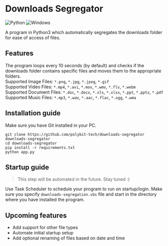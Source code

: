 # Downloads Segregator
![Python](https://img.shields.io/badge/python-3670A0?style=for-the-badge&logo=python&logoColor=ffdd54)
![Windows](https://img.shields.io/badge/Windows-0078D6?style=for-the-badge&logo=windows&logoColor=white)

A program in Python3 which automatically segregates the downloads folder for ease of access of files.

## Features
The program loops every 10 seconds (by default) and checks if the downloads folder contains specific files and moves them to the appropriate folders.<br>
Supported Image Files: `*.png`, `*.jpg`, `*.jpeg`, `*.gif`<br>
Supported Video Files: `*.mp4`, `*.avi`, `*.mov`, `*.wmv`, `*.flv`, `*.webm`<br>
Supported Document Files: `*.doc`, `*.docx`, `*.xls`, `*.xlsx`, `*.ppt`, `*.pptx`, `*.pdf`<br>
Supported Music Files: `*.mp3`, `*.wav`, `*.aac`, `*.flac`, `*.ogg`, `*.wma`

## Installation guide
Make sure you have Git installed in your PC.
```
git clone https://github.com/polybit-tech/downloads-segregator downloads-segregator
cd downloads-segregator
pip install -r requirements.txt
python app.py
```

## Startup guide
> This step will be automated in the future. Stay tuned :)

Use Task Scheduler to schedule your program to run on startup/login. Make sure you specify `downloads-segregation.vbs` file and start in the directory where you have installed the program.

## Upcoming features
* Add support for other file types
* Automate initial startup setup
* Add optional renaming of files based on date and time